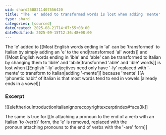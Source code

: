 ```yaml
---
uid: shard2508211407556420
title: "The 'e' added to transformed words is lost when adding 'mente' because 'mente' already ends in a vowel"
type: shard
categories: [sourced]
dateCreated: 2025-08-21T14:07:55+08:00
dateModified: 2025-09-15T12:36:48+08:00
---
```

The 'e' added to [[Most English words ending in 'al' can be 'transformed' to Italian by simply adding an 'e' to the end|transformed 'al' words]] and [[Most English words ending in 'ible' and 'able' can be transformed to Italian by changing them to 'ibile' and 'abile|transformed 'able' and 'ible' words]] is lost when [[English '-ly' adjectives need only have '-ly' replaced with '-mente' to transform to Italian|adding '-mente']] because 'mente' [[A 'phonetic habit' of Italian is that most words tend to end in vowels.|already ends in a vowel]]

### Excerpt
![[eleftheriouIntroductionItalianignorecopyrightexcerptindex#^aca3k]]

The same is true for [[In attaching a pronoun to the end of a verb with an Italian 'to {verb}' form, the 'e' is removed, replaced with the pronoun|attaching pronouns to the end of verbs with the '-are' form]]